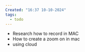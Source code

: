 ```yaml
---
Created: "16:37 10-10-2024"
tags:
  - todo
---
```


- Research how to record in MAC
- How to create a zoom on in mac
- using cloud
